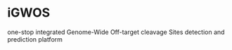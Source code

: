 # iGWOS
one-stop integrated Genome-Wide Off-target cleavage Sites detection and prediction platform
